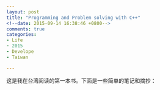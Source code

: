 ```yaml
---
layout: post
title: "Programming and Problem solving with C++"
<!--date: 2015-09-14 16:38:46 +0800-->
comments: true
categories: 
- Life
- 2015
- Develope
- Taiwan

---
```


这是我在台湾阅读的第一本书。下面是一些简单的笔记和摘抄：

